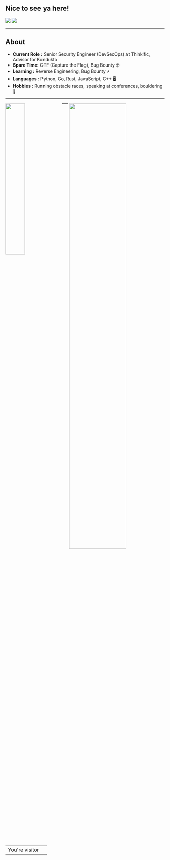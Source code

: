 ## Nice to see ya here!
[![](https://img.shields.io/badge/LinkedIn-alekkras-blue)](https://www.linkedin.com/in/alekkras/)
[![](https://img.shields.io/badge/Gmail-alekforwork%40gmail.com-red)](mailto:alekforwork@gmail.com)

---------------------------------------------------------------------------------------------------------------------------------------------------------------------------------
## About

-  **Current Role :** Senior Security Engineer (DevSecOps) at Thinkific, Advisor for Kondukto
-  **Spare Time:** CTF (Capture the Flag), Bug Bounty 🤓
-  **Learning :** Reverse Engineering, Bug Bounty :zap: 	
-  **Languages :** Python, Go, Rust, JavaScript, C++ 🖥️
-  **Hobbies :** Running obstacle races, speaking at conferences, bouldering 🧗

---------------------------------------------------------------------------------------------------------------------------------------------------------------------------------
<div>
  <img align="left" width="35%" height="35%" src="https://github-readme-stats.vercel.app/api/top-langs/?username=alekkras&layout=compact">
  <img align="right" width="60%" height="60%" src="https://github-readme-stats.vercel.app/api?username=alekkras&show_icons=true&count_private=true">
</div>

--------------------------------------------------------------------------------------------------------------------------------------------------------------------------------- 
<table>
  <tr>
    <td>You're visitor</td>
    <td><img src="https://profile-counter.glitch.me/alekkras/count.svg" alt="" /></td>
  </tr>
</table>


